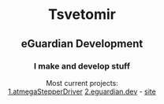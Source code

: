 <div align="center">
<h1>Tsvetomir</h1>
<h2>eGuardian Development</h2>
<h3>I make and develop stuff</h3>
Most current projects:<br>
<a href="https://github.com/eGuardianDev/atmegaStepperDriver">1.atmegaStepperDriver</a>
 <a href="https://github.com/eGuardianDev/eguardiandev.github.io">2.eguardian.dev</a> - <a href="https://eguardian.dev">site </a><br>


</div>

